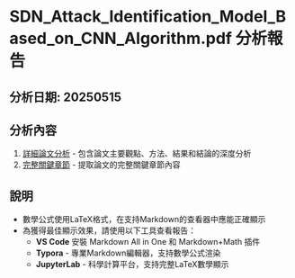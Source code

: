 # SDN_Attack_Identification_Model_Based_on_CNN_Algorithm.pdf 分析報告

## 分析日期: 20250515

## 分析內容

1. [詳細論文分析](detailed_analysis.md) - 包含論文主要觀點、方法、結果和結論的深度分析
2. [完整關鍵章節](complete_sections.md) - 提取論文的完整關鍵章節內容

## 說明

* 數學公式使用LaTeX格式，在支持Markdown的查看器中應能正確顯示
* 為獲得最佳顯示效果，請使用以下工具查看報告：
  * **VS Code** 安裝 Markdown All in One 和 Markdown+Math 插件
  * **Typora** - 專業Markdown編輯器，支持數學公式渲染
  * **JupyterLab** - 科學計算平台，支持完整LaTeX數學顯示
